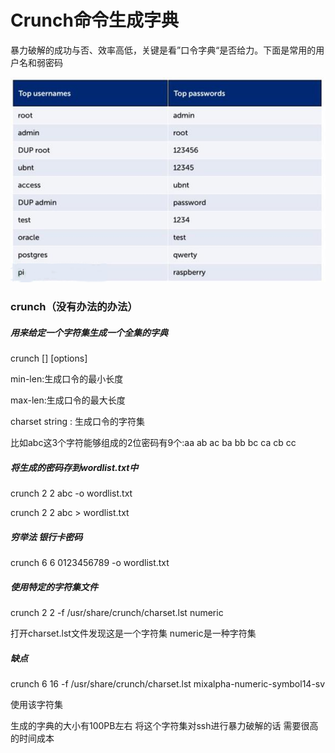 #  Crunch命令生成字典

暴力破解的成功与否、效率高低，关键是看”口令字典“是否给力。下面是常用的用户名和弱密码

![image-20220916185648271](Crunch命令生成字典.assets/image-20220916185648271.png)

### crunch（没有办法的办法）

##### 用来给定一个字符集生成一个全集的字典

crunch <min-len> <max-len> [<charset string>] [options] 

min-len:生成口令的最小长度

max-len:生成口令的最大长度

charset string : 生成口令的字符集

比如abc这3个字符能够组成的2位密码有9个:aa ab ac ba bb bc ca cb cc

##### 将生成的密码存到wordlist.txt中

crunch 2 2 abc -o wordlist.txt

crunch 2 2 abc > wordlist.txt

##### 穷举法 银行卡密码

crunch 6 6 0123456789 -o wordlist.txt

##### 使用特定的字符集文件

crunch 2 2 -f /usr/share/crunch/charset.lst numeric

打开charset.lst文件发现这是一个字符集 numeric是一种字符集

##### 缺点

crunch 6 16 -f /usr/share/crunch/charset.lst mixalpha-numeric-symbol14-sv 

使用该字符集

生成的字典的大小有100PB左右 将这个字符集对ssh进行暴力破解的话 需要很高的时间成本



